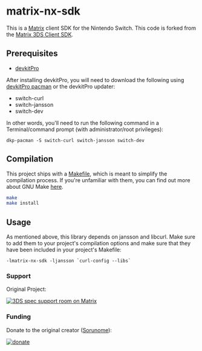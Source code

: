 
# matrix-nx-sdk

This is a [Matrix](https://matrix.org/) client SDK for the Nintendo Switch. This code is forked from the [Matrix 3DS Client SDK](https://github.com/Sorunome/matrix-3ds-sdk).

## Prerequisites

- [devkitPro](https://devkitpro.org/wiki/Getting_Started)

After installing devkitPro, you will need to download the following using [devkitPro pacman](https://devkitpro.org/wiki/devkitPro_pacman) or the devkitPro updater:

- switch-curl
- switch-jansson
- switch-dev

In other words, you'll need to run the following command in a Terminal/command prompt (with administrator/root privileges):

```
dkp-pacman -S switch-curl switch-jansson switch-dev
```

## Compilation

This project ships with a [Makefile](Makefile), which is meant to simplify the compilation process. If you're unfamiliar with them, you can find out more about GNU Make [here](https://www.gnu.org/software/make/).

```bash
make
make install
```

## Usage

As mentioned above, this library depends on jansson and libcurl. Make sure to add them to your project's compilation options and make sure that they have been included in your project's Makefile:

```
-lmatrix-nx-sdk -ljansson `curl-config --libs`
```

### Support

Original Project:

[![3DS spec support room on Matrix](https://img.shields.io/matrix/matrix-3ds-sdk:sorunome.de.svg?label=%23matrix-3ds-sdk:sorunome.de&logo=matrix&server_fqdn=sorunome.de)](https://matrix.to/#/#matrix-3ds-sdk:sorunome.de)

### Funding

Donate to the original creator ([Sorunome](https://github.com/Sorunome/matrix-3ds-sdk)):

[![donate](https://liberapay.com/assets/widgets/donate.svg)](https://liberapay.com/Sorunome/donate)
